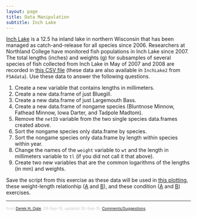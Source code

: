 ```yaml
---
layout: page
title: Data Manipulation
subtitle: Inch Lake
---
```


[Inch Lake](http://dnr.wi.gov/lakes/lakepages/LakeDetail.aspx?wbic=2764300&page=facts) is a 12.5 ha inland lake in northern Wisconsin that has been managed as catch-and-release for all species since 2006.  Researchers at Northland College have monitored fish populations in Inch Lake since 2007.  The total lengths (inches) and weights (g) for subsamples of several species of fish collected from Inch Lake in May of 2007 and 2008 are recorded in [this CSV file](data/InchLake2.csv) (these data are also available in `InchLake2` from `FSAdata`).  Use these data to answer the following questions.

1. Create a new variable that contains lengths in millimeters.
1. Create a new data.frame of just Bluegill.
1. Create a new data.frame of just Largemouth Bass.
1. Create a new data.frame of nongame species (Bluntnose Minnow, Fathead Minnow, Iowa Darter, and Tadpole Madtom).
1. Remove the `netID` variable from the two single species data.frames created above.
1. Sort the nongame species only data.frame by species.
1. Sort the nongame species only data.frame by length within species within year.
1. Change the names of the `weight` variable to `wt` and the length in millimeters variable to `tl` (if you did not call it that above).
1. Create two new variables that are the common logarithms of the lengths (in mm) and weights.

Save the script from this exercise as these data will be used in [this plotting](Inch_Plotting.html), these weight-length relationhip ([A](Inch_WLBluegill_A.html) and [B](Inch_WLLargemouthBass_A.html)), and these condition ([A](Inch_ConditionBluegill_A.html) and [B](Inch_ConditionLargemouthBass_A.html)) exercises.

---
<p style="font-size: 0.75em; color: c6c6c6;">from <a href="http://derekogle.com">Derek H. Ogle</a>, 29-Sep-15, updated 30-Sep-15, <a href="mailto:fishr@derekogle.com?subject=DataManip Exercise">Comments/Suggestions</a></p>

<style type="text/css">
ol ol { list-style-type: lower-alpha; }
</style>
